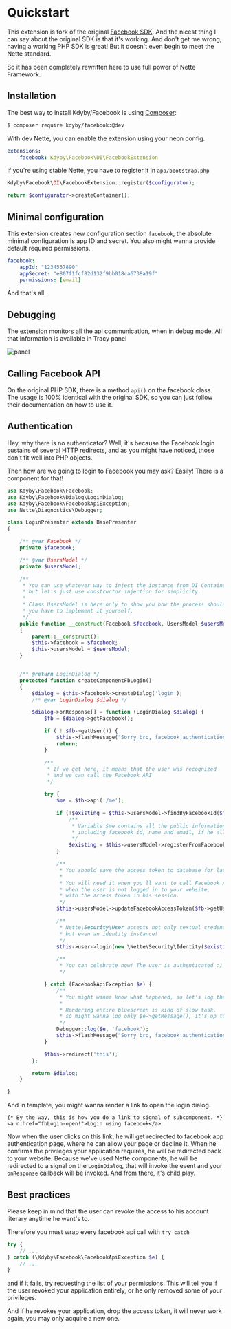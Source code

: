 Quickstart
==========

This extension is fork of the original [Facebook SDK](https://github.com/facebook/facebook-php-sdk).
And the nicest thing I can say about the original SDK is that it's working. And don't get me wrong,
having a working PHP SDK is great! But it doesn't even begin to meet the Nette standard.

So it has been completely rewritten here to use full power of Nette Framework.



Installation
-----------

The best way to install Kdyby/Facebook is using  [Composer](http://getcomposer.org/):

```sh
$ composer require kdyby/facebook:@dev
```

With dev Nette, you can enable the extension using your neon config.

```yml
extensions:
	facebook: Kdyby\Facebook\DI\FacebookExtension
```

If you're using stable Nette, you have to register it in `app/bootstrap.php`

```php
Kdyby\Facebook\DI\FacebookExtension::register($configurator);

return $configurator->createContainer();
```



Minimal configuration
---------------------

This extension creates new configuration section `facebook`, the absolute minimal configuration is app ID and secret.
You also might wanna provide default required permissions.

```yml
facebook:
	appId: "1234567890"
	appSecret: "e807f1fcf82d132f9bb018ca6738a19f"
	permissions: [email]
```

And that's all.



Debugging
---------

The extension monitors all the api communication, when in debug mode. All that information is available in Tracy panel

![panel](https://raw.githubusercontent.com/Kdyby/Facebook/6e06d943669637f06f6ced721683201d0921c7ae/docs/en/panel-screenshot.png)



Calling Facebook API
--------------------

On the original PHP SDK, there is a method `api()` on the facebook class.
The usage is 100% identical with the original SDK, so you can just follow their documentation on how to use it.



Authentication
--------------

Hey, why there is no authenticator? Well, it's because the Facebook login sustains of several HTTP redirects,
and as you might have noticed, those don't fit well into PHP objects.

Then how are we going to login to Facebook you may ask? Easily! There is a component for that!

```php
use Kdyby\Facebook\Facebook;
use Kdyby\Facebook\Dialog\LoginDialog;
use Kdyby\Facebook\FacebookApiException;
use Nette\Diagnostics\Debugger;

class LoginPresenter extends BasePresenter
{

	/** @var Facebook */
	private $facebook;

	/** @var UsersModel */
	private $usersModel;

	/**
	 * You can use whatever way to inject the instance from DI Container,
	 * but let's just use constructor injection for simplicity.
	 *
	 * Class UsersModel is here only to show you how the process should work,
	 * you have to implement it yourself.
	 */
	public function __construct(Facebook $facebook, UsersModel $usersModel)
	{
		parent::__construct();
		$this->facebook = $facebook;
		$this->usersModel = $usersModel;
	}


	/** @return LoginDialog */
	protected function createComponentFbLogin()
	{
		$dialog = $this->facebook->createDialog('login');
		/** @var LoginDialog $dialog */

		$dialog->onResponse[] = function (LoginDialog $dialog) {
			$fb = $dialog->getFacebook();

			if ( ! $fb->getUser()) {
				$this->flashMessage("Sorry bro, facebook authentication failed.");
				return;
			}

			/**
			 * If we get here, it means that the user was recognized
			 * and we can call the Facebook API
			 */

			try {
				$me = $fb->api('/me');

				if (!$existing = $this->usersModel->findByFacebookId($fb->getUser())) {
					/**
					 * Variable $me contains all the public information about the user
					 * including facebook id, name and email, if he allowed you to see it.
					 */
					$existing = $this->usersModel->registerFromFacebook($fb->getUser(), $me);
				}

				/**
				 * You should save the access token to database for later usage.
				 *
				 * You will need it when you'll want to call Facebook API,
				 * when the user is not logged in to your website,
				 * with the access token in his session.
				 */
				$this->usersModel->updateFacebookAccessToken($fb->getUser(), $fb->getAccessToken());

				/**
				 * Nette\Security\User accepts not only textual credentials,
				 * but even an identity instance!
				 */
				$this->user->login(new \Nette\Security\Identity($existing->id, $existing->roles, $existing));

				/**
				 * You can celebrate now! The user is authenticated :)
				 */

			} catch (FacebookApiException $e) {
				/**
				 * You might wanna know what happened, so let's log the exception.
				 *
				 * Rendering entire bluescreen is kind of slow task,
				 * so might wanna log only $e->getMessage(), it's up to you
				 */
				Debugger::log($e, 'facebook');
				$this->flashMessage("Sorry bro, facebook authentication failed hard.");
			}

			$this->redirect('this');
		};

		return $dialog;
	}

}
```

And in template, you might wanna render a link to open the login dialog.

```smarty
{* By the way, this is how you do a link to signal of subcomponent. *}
<a n:href="fbLogin-open!">Login using facebook</a>
```

Now when the user clicks on this link, he will get redirected to facebook app authentication page,
where he can allow your page or decline it. When he confirms the privileges your application requires,
he will be redirected back to your website. Because we've used Nette components,
he will be redirected to a signal on the `LoginDialog`, that will invoke the event
and your `onResponse` callback will be invoked. And from there, it's child play.



Best practices
--------------

Please keep in mind that the user can revoke the access to his account literary anytime he want's to.

Therefore you must wrap every facebook api call with `try catch`

```php
try {
	// ...
} catch (\Kdyby\Facebook\FacebookApiException $e) {
	// ...
}
```

and if it fails, try requesting the list of your permissions.
This will tell you if the user revoked your application entirely, or he only removed some of your privileges.

And if he revokes your application, drop the access token, it will never work again, you may only acquire a new one.
